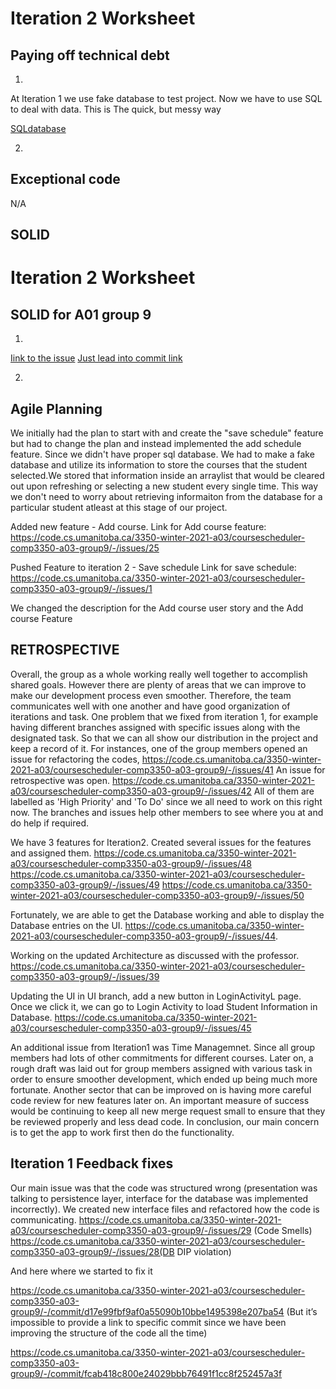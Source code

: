 Iteration 2 Worksheet
=====================
Paying off technical debt
-----------------
1. 
At Iteration 1 we use fake database to test project. Now we have to use SQL to deal with data. This is The quick, but messy way

[SQLdatabase](https://code.cs.umanitoba.ca/3350-winter-2021-a03/coursescheduler-comp3350-a03-group9/-/commit/b8b94620a26853584486fc8d1b3c97e512bb02e3#329611760aa3173adbd3b9b5e193926debd33f81_6_6)

2. 


Exceptional code
----------------

N/A

SOLID
----------
Iteration 2 Worksheet
=====================

SOLID for A01 group 9
-----
1. 
[Iink to the issue](https://code.cs.umanitoba.ca/3350-winter-2021-a01/group-9/-/issues/43)
[Just lead into commit link](https://code.cs.umanitoba.ca/3350-winter-2021-a01/group-9/-/commit/8cd2c753f7f78f3a49ce551163b3e12bb8156dc8#6ec7ae92ccda9a16082b3f9bab8f100191c76d52_133_159)

2. 

Agile Planning
--------------
We initially had the plan to start with and create the "save schedule" feature but had to change the plan and instead implemented the add schedule feature. Since we didn't have
proper sql database. We had to make a fake database and utilize its information to store the courses that the student selected.We stored that information inside an arraylist that would be 
cleared out upon refreshing or selecting a new student every single time. This way we don't need to worry about retrieving informaiton from the database for a particular student
atleast at this stage of our project. 

Added new feature - Add course.
Link for Add course feature: https://code.cs.umanitoba.ca/3350-winter-2021-a03/coursescheduler-comp3350-a03-group9/-/issues/25

Pushed Feature to iteration 2 - Save schedule
Link for save schedule: https://code.cs.umanitoba.ca/3350-winter-2021-a03/coursescheduler-comp3350-a03-group9/-/issues/1

We changed the description for the Add course user story and the Add course Feature

RETROSPECTIVE
-------------
Overall, the group as a whole working really well together to accomplish shared goals. However there are plenty of areas that we can improve to make 
our development process even smoother. Therefore, the team communicates well with one another and have good organization of iterations and task. 
One problem that we fixed from iteration 1, for example having different branches assigned with specific issues along with the designated task. So 
that we can all show our distribution in the project and keep a record of it. For instances, one of the group members opened an issue for refactoring the codes, https://code.cs.umanitoba.ca/3350-winter-2021-a03/coursescheduler-comp3350-a03-group9/-/issues/41
An issue for retrospective was open. https://code.cs.umanitoba.ca/3350-winter-2021-a03/coursescheduler-comp3350-a03-group9/-/issues/42 
All of them are labelled as 'High Priority' and 'To Do' since we all need to work on this right now. The branches and issues help other members to see where 
you at and do help if required.

We have 3 features for Iteration2. Created several issues for the features and assigned them.
https://code.cs.umanitoba.ca/3350-winter-2021-a03/coursescheduler-comp3350-a03-group9/-/issues/48
https://code.cs.umanitoba.ca/3350-winter-2021-a03/coursescheduler-comp3350-a03-group9/-/issues/49
https://code.cs.umanitoba.ca/3350-winter-2021-a03/coursescheduler-comp3350-a03-group9/-/issues/50

Fortunately, we are able to get the Database working and able to display 
the Database entries on the UI. https://code.cs.umanitoba.ca/3350-winter-2021-a03/coursescheduler-comp3350-a03-group9/-/issues/44. 

Working on the updated Architecture as discussed with the professor.
https://code.cs.umanitoba.ca/3350-winter-2021-a03/coursescheduler-comp3350-a03-group9/-/issues/39

Updating the UI in UI branch, add a new button in LoginActivityL page. 
Once we click it, we can go to Login Activity to load Student Information in Database.
https://code.cs.umanitoba.ca/3350-winter-2021-a03/coursescheduler-comp3350-a03-group9/-/issues/45

An additional issue from Iteration1 was Time Managemnet. Since all group members had lots of other commitments for different courses. Later on, a rough draft was laid out for group 
members assigned with various task in order to ensure smoother development, which ended up being much more fortunate. Another sector that can be improved on is having more careful code 
review for new features later on. An important measure of success would be continuing to keep all new merge request small to ensure that they be reviewed properly and less dead code. In conclusion, our 
main concern is to get the app to work first then do the functionality.

Iteration 1 Feedback fixes
--------------------------
Our main issue was that the code was structured wrong (presentation was talking to persistence layer, interface for the database was implemented incorrectly). We created new interface files and refactored how the code is communicating.
https://code.cs.umanitoba.ca/3350-winter-2021-a03/coursescheduler-comp3350-a03-group9/-/issues/29 (Code Smells)
https://code.cs.umanitoba.ca/3350-winter-2021-a03/coursescheduler-comp3350-a03-group9/-/issues/28(DB DIP violation)

And here where we started to fix it

https://code.cs.umanitoba.ca/3350-winter-2021-a03/coursescheduler-comp3350-a03-group9/-/commit/d17e99fbf9af0a55090b10bbe1495398e207ba54 (But it’s impossible to provide a link to specific commit since we have been improving the structure of the code all the time)

https://code.cs.umanitoba.ca/3350-winter-2021-a03/coursescheduler-comp3350-a03-group9/-/commit/fcab418c800e24029bbb76491f1cc8f252457a3f


 
   
